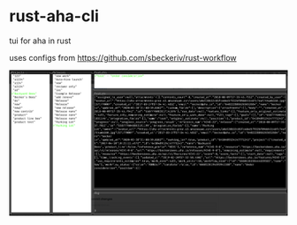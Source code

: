 # rust-aha-cli
tui for aha in rust

uses configs from https://github.com/sbeckeriv/rust-workflow

![example](https://raw.githubusercontent.com/sbeckeriv/rust-aha-cli/master/example.png)
